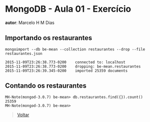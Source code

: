 # MongoDB - Aula 01 - Exercício

**autor**: Marcelo H M Dias

## Importando os restaurantes

```
mongoimport --db be-mean --collection restaurantes --drop --file restaurantes.json
```
```
2015-11-09T23:26:38.773-0200	connected to: localhost
2015-11-09T23:26:38.773-0200	dropping: be-mean.restaurantes
2015-11-09T23:26:39.345-0200	imported 25359 documents
```

## Contando os restaurantes

```
MH-Note(mongod-3.0.7) be-mean> db.restaurantes.find({}).count()
25359
MH-Note(mongod-3.0.7) be-mean> 
```

> [Voltar](https://github.com/marcelohmdias/be-mean-modulo-mongodb/tree/master/exercises)